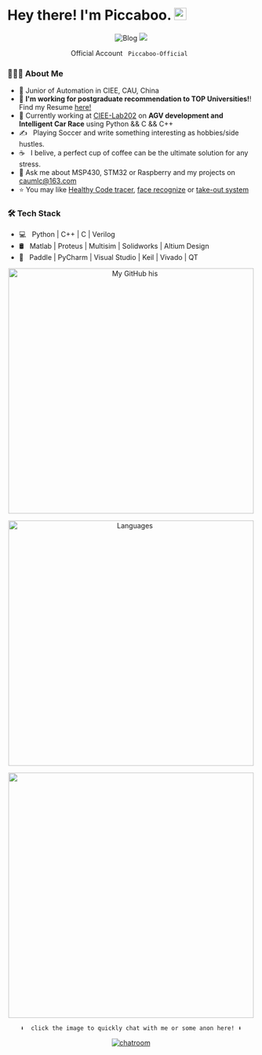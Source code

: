 
# Hey there! I'm Piccaboo. <img src="https://media.giphy.com/media/hvRJCLFzcasrR4ia7z/giphy.gif" width="25px"></a>
<p align="center">
	<img src="https://img.shields.io/badge/blog-1000+%20pageview-green" alt="Blog"></a>
	<a href="mailto:caumlc@163.com"><img src="https://img.shields.io/badge/-caumlc@163.com-c14438?style=flat-square&logo=Gmail&logoColor=white&link=mailto:caumlc@163.com"></a>
</p>

<p align="center">
	<p align="center">Official Account <code> Piccaboo-Official </code></p>
</p>

<h3> 👨🏻‍💻 About Me </h3>

- 🔭 Junior of Automation in CIEE, CAU, China
- 🙋 **I'm working for postgraduate recommendation to TOP Universities!**! Find my Resume [here!](https://github.com/Piccabo0/Piccabo0/blob/main/MyResume.pdf) 
- 🌱 Currently working at [CIEE-Lab202](https://http://ciee.cau.edu.cn/) on **AGV development and Intelligent Car Race** using Python && C && C++
- ✍️ &nbsp; Playing Soccer and write something interesting as hobbies/side hustles.
- ☕ &nbsp; I belive, a perfect cup of coffee can be the ultimate solution for any stress. 
- 💬 Ask me about MSP430, STM32 or Raspberry and my projects on caumlc@163.com
- :star: You may like [Healthy Code tracer](https://github.com/haoruilee/M5Stack_Healthy_code_tracer), [face recognize](https://github.com/haoruilee/Face_recognize)  or [take-out system](https://github.com/haoruilee/ZuiSuWaiMai-MFC)


<h3>🛠 Tech Stack</h3>

- 💻 &nbsp; Python | C++ | C | Verilog  
- 🛢 &nbsp; Matlab | Proteus | Multisim | Solidworks | Altium Design
- 🔧 &nbsp; Paddle | PyCharm | Visual Studio | Keil | Vivado | QT

<p align="center">
	<p align="center"><img src="https://github-profile-trophy.vercel.app/?username=haoruilee&column=8&theme=monokai" alt="My GitHub his" width="500"/></p>
	<p align="center"><img src="https://github-profile-summary-cards.vercel.app/api/cards/profile-details?username=haoruilee&theme=monokai" alt="Languages" width="500"></p>
        <p align="center"><img src="https://genshin-card.getloli.com/12/75757636.png" width="500"></p>
	<p align="center"><code>⬇️  click the image to quickly chat with me or some anon here! ⬇️</code></p>
	<p align="center"><a href="https://chat.getloli.com/room/@haoruilee.github?title=lee%E7%9A%84Github%E7%95%99%E8%A8%80%E6%9D%BF"><img src="https://chat.getloli.com/room/@haoruilee.github/svg?width=500&height=280&limit=20&theme=light&title=haoruilee@github:%20~&fontSize=13" alt="chatroom"></a></p>
</p>

